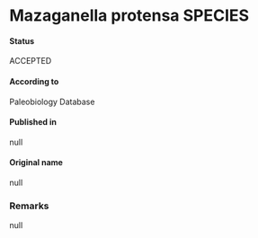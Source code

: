 Mazaganella protensa SPECIES
=======

#### Status
ACCEPTED

#### According to
Paleobiology Database

#### Published in
null

#### Original name
null

### Remarks
null